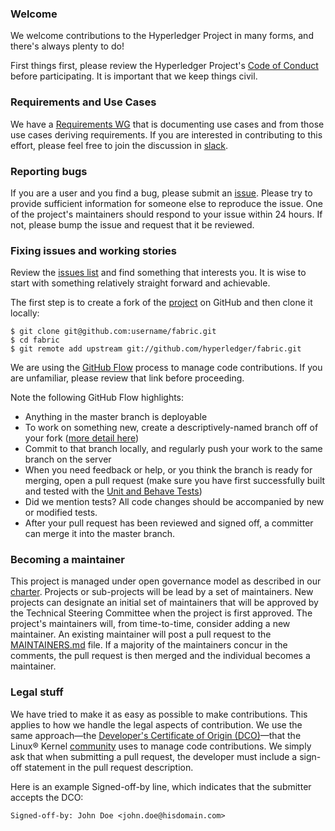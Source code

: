 ### Welcome

We welcome contributions to the Hyperledger Project in many forms, and there's always plenty to do!

First things first, please review the Hyperledger Project's [Code of Conduct](https://github.com/hyperledger/hyperledger/wiki/Hyperledger-Project-Code-of-Conduct) before participating. It is important that we keep things civil.

### Requirements and Use Cases
We have a [Requirements WG](https://github.com/hyperledger/hyperledger/wiki/Requirements-WG) that is documenting use cases and from those use cases deriving requirements. If you are interested in contributing to this effort, please feel free to join the discussion in [slack](https://hyperledgerproject.slack.com/messages/requirements/).

### Reporting bugs
If you are a user and you find a bug, please submit an [issue](https://github.com/hyperledger/fabric/issues). Please try to provide sufficient information for someone else to reproduce the issue. One of the project's maintainers should respond to your issue within 24 hours. If not, please bump the issue and request that it be reviewed.

### Fixing issues and working stories
Review the [issues list](https://github.com/hyperledger/fabric/issues) and find something that interests you. It is wise to start with something relatively straight forward and achievable.

The first step is to create a fork of the [project](http://github.com/hyperledger/fabric) on GitHub and then clone it locally:

```text
$ git clone git@github.com:username/fabric.git
$ cd fabric
$ git remote add upstream git://github.com/hyperledger/fabric.git
```

We are using the [GitHub Flow](https://guides.github.com/introduction/flow/) process to manage code contributions. If you are unfamiliar, please review that link before proceeding.

Note the following GitHub Flow highlights:

- Anything in the master branch is deployable
- To work on something new, create a descriptively-named branch off of your fork ([more detail here](https://help.github.com/articles/syncing-a-fork/))
- Commit to that branch locally, and regularly push your work to the same branch on the server
- When you need feedback or help, or you think the branch is ready for merging,
open a pull request (make sure you have first successfully built and tested with the [Unit and Behave Tests](https://github.com/hyperledger/fabric#3-test))
- Did we mention tests? All code changes should be accompanied by new or modified tests.
- After your pull request has been reviewed and signed off, a committer can merge it into the master branch.

### Becoming a maintainer
This project is managed under open governance model as described in our  [charter](https://www.hyperledger.org/about/charter). Projects or sub-projects will be lead by a set of maintainers. New projects can designate an initial set of maintainers that will be approved by the Technical Steering Committee when the project is first approved. The project's maintainers will, from time-to-time, consider adding a new maintainer. An existing maintainer will post a pull request to the [MAINTAINERS.md]() file. If a majority of the maintainers concur in the comments, the pull request is then merged and the individual becomes a maintainer.

### Legal stuff
We have tried to make it as easy as possible to make contributions. This applies to how we handle the legal aspects of contribution. We use the same approach&mdash;the [Developer's Certificate of Origin (DCO)](docs/biz/DCO1.1.txt)&mdash;that the Linux&reg; Kernel [community](http://elinux.org/Developer_Certificate_Of_Origin) uses to manage code contributions.
We simply ask that when submitting a pull request, the developer must include a sign-off statement in the pull request description.

Here is an example Signed-off-by line, which indicates that the submitter accepts the DCO:

```
Signed-off-by: John Doe <john.doe@hisdomain.com>
```
